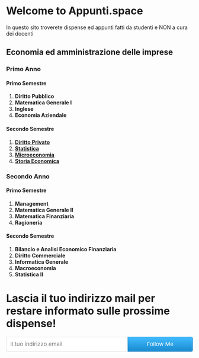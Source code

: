 # Welcome to Appunti.space

In questo sito troverete dispense ed appunti fatti da studenti e NON a cura dei docenti

## Economia ed amministrazione delle imprese

### Primo Anno
#### Primo Semestre

1. **Diritto Pubblico**
2. **Matematica Generale I**
3. **Inglese**
4. **Economia Aziendale**

#### Secondo Semestre

1. [**Diritto Privato**](/1_anno/2_semestre/diritto-privato)
2. [**Statistica**](/1_anno/2_semestre/statistica)
3. [**Microeconomia**](/1_anno/2_semestre/microeconomia)
4. [**Storia Economica**](/1_anno/2_semestre/storia-economica)


### Secondo Anno
#### Primo Semestre

1. **Management**
2. **Matematica Generale II**
3. **Matematica Finanziaria**
4. **Ragioneria**

#### Secondo Semestre

1. **Bilancio e Analisi Economico Finanziaria**
2. **Diritto Commerciale**
3. **Informatica Generale**
4. **Macroeconomia**
5. **Statistica II**

# Lascia il tuo indirizzo mail per restare informato sulle prossime dispense!

<style>
    .gumroad-follow-form-embed {
        zoom: 1;
    }

    .gumroad-follow-form-embed:before,
    .gumroad-follow-form-embed:after {
        display: table;
        line-height: 0;
        content: "";
    }

    .gumroad-follow-form-embed:after {
        clear: both;
    }

    .gumroad-follow-form-embed * {
        margin: 0;
        border: 0;
        padding: 0;
        outline: 0;
        box-sizing: border-box !important;
        float: left !important;
    }

    .gumroad-follow-form-embed input {
        border-radius: 4px;
        border-top-right-radius: 0;
        border-bottom-right-radius: 0;
        font-family: -apple-system, ".SFNSDisplay-Regular", "Helvetica Neue", Helvetica, Arial, sans-serif;
        font-size: 15px;
        line-height: 20px;
        background: #fff;
        border: 1px solid #ddd;
        border-right: 0;
        color: #aaa;
        padding: 10px;
        box-shadow: inset 0 1px 0 rgba(0, 0, 0, 0.02);
        background-position: top right;
        background-repeat: no-repeat;
        text-rendering: optimizeLegibility;
        font-smoothing: antialiased;
        -webkit-appearance: none;
        -moz-appearance: caret;
        width: 65% !important;
        height: 40px !important;
    }

    .gumroad-follow-form-embed button {
        border-radius: 4px;
        border-top-left-radius: 0;
        border-bottom-left-radius: 0;
        box-shadow: 0 1px 1px rgba(0, 0, 0, 0.12);
        -webkit-transition: all .05s ease-in-out;
        transition: all .05s ease-in-out;
        display: inline-block;
        padding: 11px 15px 12px;
        cursor: pointer;
        color: #fff;
        font-size: 15px;
        line-height: 100%;
        font-family: -apple-system, ".SFNSDisplay-Regular", "Helvetica Neue", Helvetica, Arial, sans-serif;
        background: #1b95e0;
        border: 1px solid #1886ca;
        filter: "progid:DXImageTransform.Microsoft.gradient(startColorstr=#41bbff, endColorstr=#198acf, GradientType=0)";
        background: -webkit-linear-gradient(#41bbff, #198acf);
        background: linear-gradient(to bottom, #41bbff, #198acf);
        height: 40px !important;
        width: 35% !important;
    }
</style>
<form action="https://gumroad.com/follow_from_embed_form" class="form gumroad-follow-form-embed" method="post"> <input
        name="seller_id" type="hidden" value="8762392430995"> <input name="email" placeholder="Il tuo indirizzo email"
        type="email"> <button data-custom-highlight-color="" type="submit">Follow Me</button> </form>
